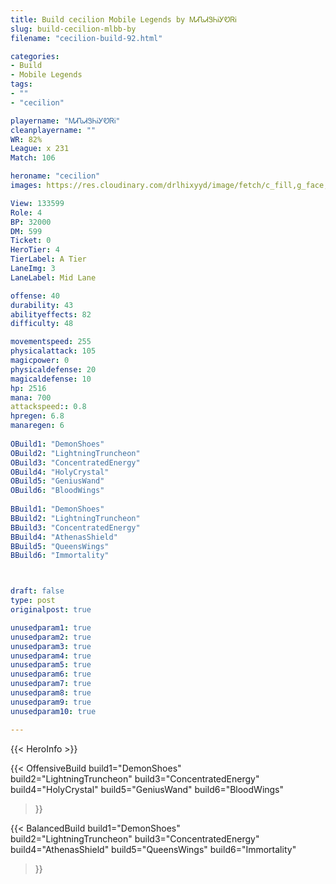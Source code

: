 ```yaml
---
title: Build cecilion Mobile Legends by ᎷᏗᏖᏗᏕᏂᎥᎩᏬᏒᎥ
slug: build-cecilion-mlbb-by
filename: "cecilion-build-92.html"

categories: 
- Build 
- Mobile Legends
tags: 
- ""
- "cecilion"

playername: "ᎷᏗᏖᏗᏕᏂᎥᎩᏬᏒᎥ"
cleanplayername: ""
WR: 82%
League: x 231
Match: 106 

heroname: "cecilion"
images: https://res.cloudinary.com/drlhixyyd/image/fetch/c_fill,g_face,f_auto/https://cdn2-build.mobagenie.my.id/p/images/banner/full/cecilion.jpg

View: 133599 
Role: 4 
BP: 32000
DM: 599 
Ticket: 0 
HeroTier: 4 
TierLabel: A Tier 
LaneImg: 3
LaneLabel: Mid Lane

offense: 40 
durability: 43 
abilityeffects: 82 
difficulty: 48 

movementspeed: 255
physicalattack: 105
magicpower: 0
physicaldefense: 20
magicaldefense: 10
hp: 2516
mana: 700
attackspeed:: 0.8
hpregen: 6.8
manaregen: 6
 
OBuild1: "DemonShoes"  
OBuild2: "LightningTruncheon" 
OBuild3: "ConcentratedEnergy" 
OBuild4: "HolyCrystal" 
OBuild5: "GeniusWand" 
OBuild6: "BloodWings" 
 
BBuild1: "DemonShoes"  
BBuild2: "LightningTruncheon" 
BBuild3: "ConcentratedEnergy" 
BBuild4: "AthenasShield" 
BBuild5: "QueensWings" 
BBuild6: "Immortality"



draft: false
type: post
originalpost: true

unusedparam1: true
unusedparam2: true
unusedparam3: true
unusedparam4: true
unusedparam5: true
unusedparam6: true
unusedparam7: true
unusedparam8: true
unusedparam9: true
unusedparam10: true

---
```


{{< HeroInfo >}} 

{{< OffensiveBuild 
build1="DemonShoes"  
build2="LightningTruncheon" 
build3="ConcentratedEnergy" 
build4="HolyCrystal" 
build5="GeniusWand" 
build6="BloodWings" 
 >}} 

{{< BalancedBuild 
build1="DemonShoes"  
build2="LightningTruncheon" 
build3="ConcentratedEnergy" 
build4="AthenasShield" 
build5="QueensWings" 
build6="Immortality" 
 >}}

